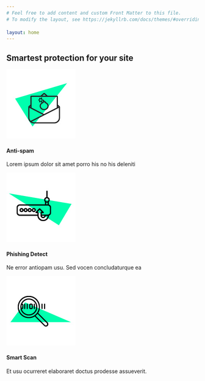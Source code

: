 ```yaml
---
# Feel free to add content and custom Front Matter to this file.
# To modify the layout, see https://jekyllrb.com/docs/themes/#overriding-theme-defaults

layout: home
---
```

  <!-- three-blcok -->
  <div class="container my-5 py-2">
      <h2 class="text-center font-weight-bold my-5">Smartest protection for your site</h2>
      <div class="row">
          <div data-aos="fade-up" data-aos-delay="0" data-aos-duration="1000" data-aos-once="true" class="col-md-4 text-center">
              <img src="assets/img/smart-protect-1.jpg" alt="Anti-spam" class="mx-auto">
              <h4>Anti-spam</h4>
              <p>Lorem ipsum dolor sit amet porro his no his deleniti</p>
          </div>
          <div data-aos="fade-up" data-aos-delay="200" data-aos-duration="1000" data-aos-once="true" class="col-md-4 text-center">
              <img src="assets/img/smart-protect-2.jpg" alt="Phishing Detect" class="mx-auto">
              <h4>Phishing Detect</h4>
              <p>Ne error antiopam usu. Sed vocen concludaturque ea</p>
          </div>
          <div data-aos="fade-up" data-aos-delay="400" data-aos-duration="1000" data-aos-once="true" class="col-md-4 text-center">
              <img src="assets/img/smart-protect-3.jpg" alt="Smart Scan" class="mx-auto">
              <h4>Smart Scan</h4>
              <p>Et usu ocurreret elaboraret doctus prodesse assueverit.</p>
          </div>
      </div>
  </div>
  <!-- client -->
